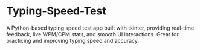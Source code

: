 # Typing-Speed-Test
A Python-based typing speed test app built with tkinter, providing real-time feedback, live WPM/CPM stats, and smooth UI interactions. Great for practicing and improving typing speed and accuracy.

